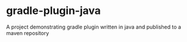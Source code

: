 # gradle-plugin-java
A project demonstrating gradle plugin written in java and published to a maven repository
